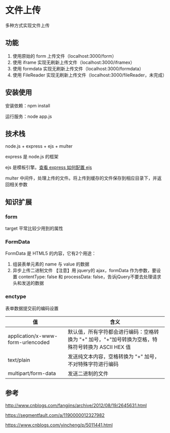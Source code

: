 # 文件上传
多种方式实现文件上传

## 功能
1. 使用原始的 form 上传文件（localhost:3000/form）
2. 使用 iframe 实现无刷新上传文件（localhost:3000/iframex）
3. 使用 formdata 实现无刷新上传文件（localhost:3000/formdata）
3. 使用 FileReader 实现无刷新上传文件（localhost:3000/fileReader，未完成）

## 安装使用

安装依赖：npm install

运行服务：node app.js

## 技术栈
node.js + express + ejs + multer

express 是 node.js 的框架

ejs 是模板引擎。[查看 express 如何配置 ejs](https://github.com/meahu/demo/issues/7 "查看 express 如何配置 ejs")

multer 中间件，处理上传的文件。将上传到缓存的文件保存到相应目录下，并返回相关参数

## 知识扩展

### form 
target 平常比较少用到的属性

### FormData
FormData 是 HTML5 的内容，它有2个用途：
1. 组装表单元素的 name 与 value 的数据
2. 异步上传二进制文件
【注意】用 jquery的 ajax，formData 作为参数，要设置 contentType: false 和 processData: false，告诉jQuery不要去处理请求头和发送的数据

### enctype
表单数据提交前的编码设置

| 值 | 含义 |
| -- | -- |
| application/x-www-form-urlencoded | 默认值，所有字符都会进行编码：空格转换为 "+" 加号，"+"加号转换为空格，特殊符号转换为 ASCII HEX 值 |
| text/plain | 发送纯文本内容，空格转换为 "+" 加号，不对特殊字符进行编码 |
| multipart/form-data | 发送二进制的文件 |

## 参考
http://www.cnblogs.com/fangjins/archive/2012/08/19/2645631.html

https://segmentfault.com/a/1190000012327982

https://www.cnblogs.com/yincheng/p/5011441.html